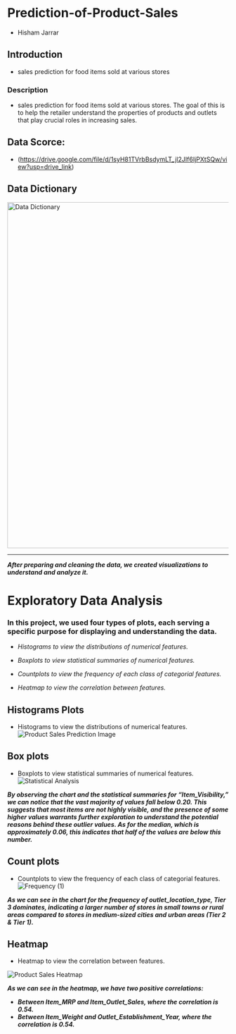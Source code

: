 # Prediction-of-Product-Sales
- Hisham Jarrar
## Introduction
- sales prediction for food items sold at various stores
### Description
- sales prediction for food items sold at various stores. The goal of this is to help the retailer understand the properties of products and outlets that play crucial roles in increasing sales.

## Data Scorce:
- (https://drive.google.com/file/d/1syH81TVrbBsdymLT_jl2JIf6IjPXtSQw/view?usp=drive_link)

## Data Dictionary
<img width="786" alt="Data Dictionary" src="https://github.com/user-attachments/assets/b8c7a379-8192-48df-9f03-87048781c6be" />

----

***After preparing and cleaning the data, we created visualizations to understand and analyze it.***

# Exploratory Data Analysis

### In this project, we used four types of plots, each serving a specific purpose for displaying and understanding the data.

  - *Histograms to view the distributions of numerical features.*
    
  - *Boxplots to view statistical summaries of numerical features.*
    
  - *Countplots to view the frequency of each class of categorial features.*
    
  - *Heatmap to view the correlation between features.*


## Histograms Plots
- Histograms to view the distributions of numerical features.
  ![Product Sales Prediction Image](https://github.com/user-attachments/assets/de325cdd-bf90-4e79-86f6-cce087ee4ee5)




## Box plots
- Boxplots to view statistical summaries of numerical features.
![Statistical Analysis](https://github.com/user-attachments/assets/1ce13a45-e2a5-4b51-b85e-3e2ba82c332f)

***By observing the chart and the statistical summaries for “Item_Visibility,” we can notice that the vast majority of values fall below 0.20. This suggests that most items are not highly visible, and the presence of some higher values warrants further exploration to understand the potential reasons behind these outlier values. As for the median, which is approximately 0.06, this indicates that half of the values are below this number.***



## Count plots
- Countplots to view the frequency of each class of categorial features.![Frequency (1)](https://github.com/user-attachments/assets/37f21f17-d94a-4dad-ab8b-e65bedb97695)

***As we can see in the chart for the frequency of outlet_location_type, Tier 3 dominates, indicating a larger number of stores in small towns or rural areas compared to stores in medium-sized cities and urban areas (Tier 2 & Tier 1).***


## Heatmap 
- Heatmap to view the correlation between features.

![Product Sales Heatmap](https://github.com/user-attachments/assets/ddd93a7f-3318-45bb-b587-2ccb629e7807)

***As we can see in the heatmap, we have two positive correlations:***
- ***Between Item_MRP and Item_Outlet_Sales, where the correlation is 0.54.***
- ***Between Item_Weight and Outlet_Establishment_Year, where the correlation is  0.54.*** 




